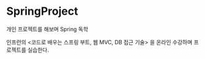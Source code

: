 # SpringProject
개인 프로젝트를 해보며 Spring 독학

인프런의 <코드로 배우는 스프링 부트, 웹 MVC, DB 접근 기술> 을 온라인 수강하며 
프로젝트를 실습한다.
